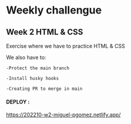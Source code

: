 # Weekly challengue

## Week 2 HTML & CSS

Exercise where we have to practice HTML & CSS




We also have to:

    -Protect the main branch

    -Install husky hooks

    -Creating PR to merge in main

#### DEPLOY : 

https://202210-w2-miguel-pgomez.netlify.app/
